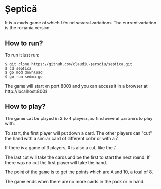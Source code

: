 # Șeptică

It is a cards game of which I found several variations. The current variation is the romania version.

## How to run?
To run it just run:

    $ git clone https://github.com/claudiu-persoiu/septica.git
    $ cd septica
    $ go mod download
    $ go run sedma.go

The game will start on port 8008 and you can access it in a browser at http://localhost:8008

## How to play?
The game cat be played in 2 to 4 players, so find several partners to play with.

To start, the first player will put down a card. The other players can "cut" the hand with a similar card of different color or with a 7.

If there is a game of 3 players, 8 is also a cut, like the 7.


The last cut will take the cards and be the first to start the next round. If there was no cut the first player will take the hand.

The point of the game is to get the points which are A and 10, a total of 8.

The game ends when there are no more cards in the pack or in hand.
